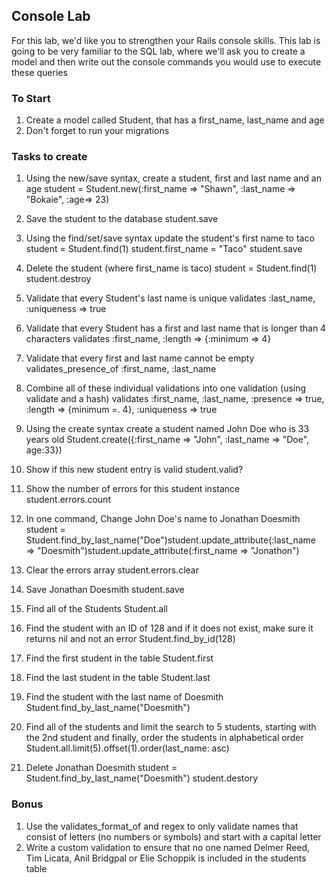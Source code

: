 ## Console Lab

For this lab, we'd like you to strengthen your Rails console skills. This lab is going to be very familiar to the SQL lab, where we'll ask you to create a model and then write out the console commands you would use to execute these queries

### To Start

1. Create a model called Student, that has a first_name, last_name and age
2. Don't forget to run your migrations

### Tasks to create

1. Using the new/save syntax, create a student, first and last name and an age 
student = Student.new(:first_name => "Shawn", :last_name => "Bokaie", :age=> 23)

2. Save the student to the database
student.save

3. Using the find/set/save syntax update the student's first name to taco
student = Student.find(1)
student.first_name = "Taco"
student.save

4. Delete the student (where first_name is taco)
student = Student.find(1)
student.destroy

5. Validate that every Student's last name is unique
validates :last_name, :uniqueness => true

6. Validate that every Student has a first and last name that is longer than 4 characters
validates :first_name, :length => {:minimum => 4}

7. Validate that every first and last name cannot be empty
validates_presence_of :first_name, :last_name


7. Combine all of these individual validations into one validation (using validate and a hash) 
validates :first_name, :last_name, :presence => true, :length => {minimum =. 4}, :uniqueness => true

8. Using the create syntax create a student named John Doe who is 33 years old
Student.create({:first_name => "John", :last_name => "Doe", age:33})

9. Show if this new student entry is valid
student.valid?

10. Show the number of errors for this student instance
student.errors.count

11. In one command, Change John Doe's name to Jonathan Doesmith 
student = Student.find_by_last_name("Doe")student.update_attribute(:last_name => "Doesmith")student.update_attribute(:first_name => "Jonathon")

12. Clear the errors array
student.errors.clear

13. Save Jonathan Doesmith
student.save

15. Find all of the Students
Student.all

16. Find the student with an ID of 128 and if it does not exist, make sure it returns nil and not an error
Student.find_by_id(128)

17. Find the first student in the table
Student.first

18. Find the last student in the table
Student.last

19. Find the student with the last name of Doesmith
Student.find_by_last_name("Doesmith")

21. Find all of the students and limit the search to 5 students, starting with the 2nd student and finally, order the students in alphabetical order
Student.all.limit(5).offset(1).order(last_name: asc)

20. Delete Jonathan Doesmith
student = Student.find_by_last_name("Doesmith")
student.destory

### Bonus
1. Use the validates_format_of and regex to only validate names that consist of letters (no numbers or symbols) and start with a capital letter
2. Write a custom validation to ensure that no one named Delmer Reed, Tim Licata, Anil Bridgpal or Elie Schoppik is included in the students table


